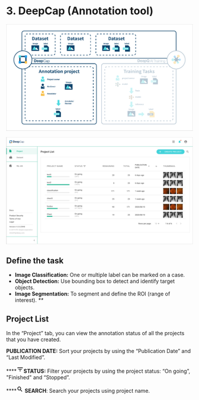 # 3. DeepCap \(Annotation tool\)

![](../.gitbook/assets/3-000001.png)

![](../.gitbook/assets/3-000002.png)

## Define the task

* **Image Classification:**  One or multiple label can be marked on a case. 
* **Object Detection:**  Use bounding box to detect and identify target objects.  
* **Image Segmentation:** To segment and define the ROI \(range of interest\). _\*\*_

## Project List

In the “Project” tab, you can view the annotation status of all the projects that you have created.

**PUBLICATION DATE:** Sort your projects by using the “Publication Date” and “Last Modified”.

\*\*\*\*![](../.gitbook/assets/image%20%287%29.png)**STATUS:** Filter your projects by using the project status: “On going”, "Finished" and “Stopped”.

\*\*\*\*![](../.gitbook/assets/image%20%2821%29.png) **SEARCH**: Search your projects using project name.

